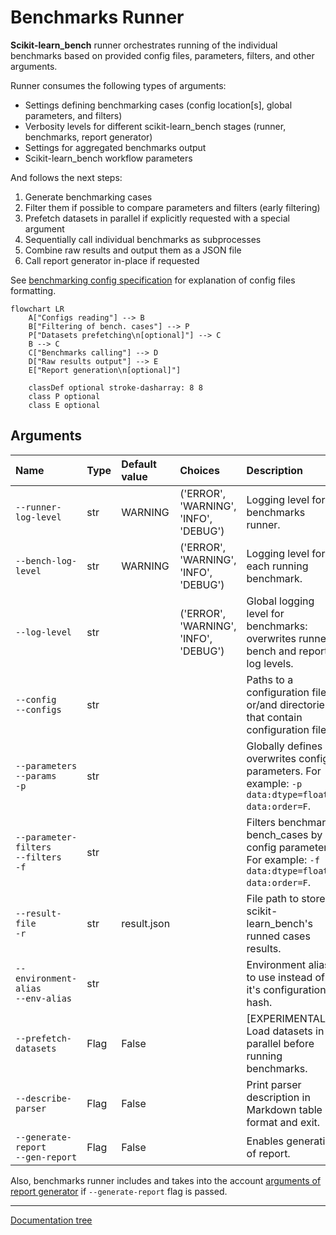 # Benchmarks Runner

**Scikit-learn_bench** runner orchestrates running of the individual benchmarks based on provided config files, parameters, filters, and other arguments.

Runner consumes the following types of arguments:
 - Settings defining benchmarking cases (config location\[s\], global parameters, and filters)
 - Verbosity levels for different scikit-learn_bench stages (runner, benchmarks, report generator)
 - Settings for aggregated benchmarks output
 - Scikit-learn_bench workflow parameters

And follows the next steps:

1. Generate benchmarking cases
2. Filter them if possible to compare parameters and filters (early filtering)
3. Prefetch datasets in parallel if explicitly requested with a special argument
4. Sequentially call individual benchmarks as subprocesses
5. Combine raw results and output them as a JSON file
6. Call report generator in-place if requested

See [benchmarking config specification](../../docs/BENCH-CONFIG-SPEC.md) for explanation of config files formatting.

```mermaid
flowchart LR
    A["Configs reading"] --> B
    B["Filtering of bench. cases"] --> P
    P["Datasets prefetching\n[optional]"] --> C
    B --> C
    C["Benchmarks calling"] --> D
    D["Raw results output"] --> E
    E["Report generation\n[optional]"]

    classDef optional stroke-dasharray: 8 8
    class P optional
    class E optional
```

## Arguments
<!-- Note: generate arguments table using runner: `python -m sklbench --describe-parser` -->

| Name                                           | Type | Default value | Choices                               | Description                                                                                            |
|:-----------------------------------------------|:-----|:--------------|:--------------------------------------|:-------------------------------------------------------------------------------------------------------|
| `--runner-log-level`                           | str  | WARNING       | ('ERROR', 'WARNING', 'INFO', 'DEBUG') | Logging level for benchmarks runner.                                                                   |
| `--bench-log-level`                            | str  | WARNING       | ('ERROR', 'WARNING', 'INFO', 'DEBUG') | Logging level for each running benchmark.                                                              |
| `--log-level`                                  | str  |               | ('ERROR', 'WARNING', 'INFO', 'DEBUG') | Global logging level for benchmarks: overwrites runner, bench and report log levels.                   |
| `--config`</br>`--configs`                     | str  |               |                                       | Paths to a configuration files or/and directories that contain configuration files.                    |
| `--parameters`</br>`--params`</br>`-p`         | str  |               |                                       | Globally defines or overwrites config parameters. For example: `-p data:dtype=float32 data:order=F`.   |
| `--parameter-filters`</br>`--filters`</br>`-f` | str  |               |                                       | Filters benchmark bench_cases by config parameters. For example: `-f data:dtype=float32 data:order=F`. |
| `--result-file`</br>`-r`                       | str  | result.json   |                                       | File path to store scikit-learn_bench's runned cases results.                                          |
| `--environment-alias`</br>`--env-alias`        | str  |               |                                       | Environment alias to use instead of it's configuration hash.                                           |
| `--prefetch-datasets`                          | Flag | False         |                                       | [EXPERIMENTAL] Load datasets in parallel before running benchmarks.                                    |
| `--describe-parser`                            | Flag | False         |                                       | Print parser description in Markdown table format and exit.                                            |
| `--generate-report`</br>`--gen-report`         | Flag | False         |                                       | Enables generation of report.                                                                          |

Also, benchmarks runner includes and takes into the account [arguments of report generator](../report/README.md#arguments) if `--generate-report` flag is passed.

---
[Documentation tree](../../README.md#-documentation-tree)
